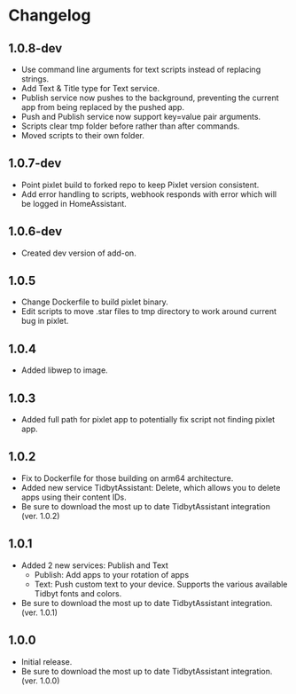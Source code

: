 # Changelog

## 1.0.8-dev
- Use command line arguments for text scripts instead of replacing strings.
- Add Text & Title type for Text service.
- Publish service now pushes to the background, preventing the current app from being replaced by the pushed app.
- Push and Publish service now support key=value pair arguments.
- Scripts clear tmp folder before rather than after commands.
- Moved scripts to their own folder.

## 1.0.7-dev
- Point pixlet build to forked repo to keep Pixlet version consistent.
- Add error handling to scripts, webhook responds with error which will be logged in HomeAssistant.
  
## 1.0.6-dev
- Created dev version of add-on.

## 1.0.5
- Change Dockerfile to build pixlet binary.
- Edit scripts to move .star files to tmp directory to work around current bug in pixlet.

## 1.0.4
- Added libwep to image.

## 1.0.3
- Added full path for pixlet app to potentially fix script not finding pixlet app.

## 1.0.2
- Fix to Dockerfile for those building on arm64 architecture.
- Added new service TidbytAssistant: Delete, which allows you to delete apps using their content IDs.
- Be sure to download the most up to date TidbytAssistant integration (ver. 1.0.2)

## 1.0.1
- Added 2 new services: Publish and Text
    - Publish: Add apps to your rotation of apps
    - Text: Push custom text to your device. Supports the various available Tidbyt fonts and colors.
- Be sure to download the most up to date TidbytAssistant integration. (ver. 1.0.1)

## 1.0.0
- Initial release. 
- Be sure to download the most up to date TidbytAssistant integration. (ver. 1.0.0)
